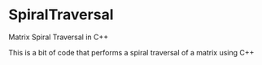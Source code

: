 # SpiralTraversal
Matrix Spiral Traversal in C++

This is a bit of code that performs a spiral traversal of a matrix using C++
